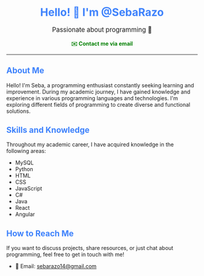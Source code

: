 <h1 align="center" style="color: #3e82fc;">Hello! 👋 I'm @SebaRazo</h1>
<p align="center" style="font-size: 1.2em;">Passionate about programming 🌟</p>

<p align="center">
  <a href="mailto:sebarazo14@gmail.com" style="text-decoration: none; font-weight: bold; color: #007f00;">✉️ Contact me via email</a>
</p>

---

## <span style="color: #3e82fc;">About Me</span>
Hello! I'm Seba, a programming enthusiast constantly seeking learning and improvement. During my academic journey, I have gained knowledge and experience in various programming languages and technologies. I'm exploring different fields of programming to create diverse and functional solutions.

## <span style="color: #3e82fc;">Skills and Knowledge</span>
Throughout my academic career, I have acquired knowledge in the following areas:
- MySQL
- Python
- HTML
- CSS
- JavaScript
- C#
- Java
- React
- Angular

## <span style="color: #3e82fc;">How to Reach Me</span>
If you want to discuss projects, share resources, or just chat about programming, feel free to get in touch with me!

- 📧 Email: [sebarazo14@gmail.com](mailto:sebarazo14@gmail.com)

<!---
SebaRazo/SebaRazo is a ✨ special ✨ repository because its `README.md` (this file) appears on your GitHub profile.
You can click the Preview link to take a look at your changes.
--->
